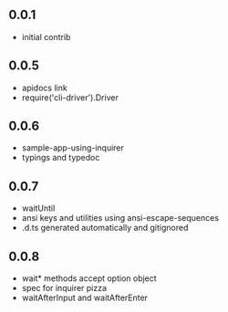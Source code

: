 ## 0.0.1
 * initial contrib

## 0.0.5
 * apidocs link
 * require('cli-driver').Driver

## 0.0.6
 * sample-app-using-inquirer
 * typings and typedoc

## 0.0.7
 * waitUntil
 * ansi keys and utilities using ansi-escape-sequences
 * .d.ts generated automatically and gitignored

## 0.0.8
 * wait* methods accept option object
 * spec for inquirer pizza
 * waitAfterInput and waitAfterEnter